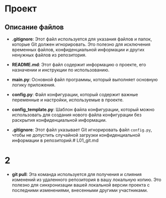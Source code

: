 # Проект

## Описание файлов

- **.gitignore**: Этот файл используется для указания файлов и папок, которые Git должен игнорировать. Это полезно для исключения временных файлов, конфиденциальной информации и других ненужных файлов из репозитория.
  
- **README.md**: Этот файл содержит информацию о проекте, его назначении и инструкции по использованию.
  
- **main.py**: Основной файл программы, который выполняет основную логику приложения.
  
- **config.py**: Файл конфигурации, который содержит важные переменные и настройки, используемые в проекте.
  
- **config_template.py**: Шаблон файла конфигурации, который можно использовать для создания нового файла конфигурации без раскрытия конфиденциальной информации.

- **.gitignore**: Этот файл указывает Git игнорировать файл `config.py`, чтобы не допустить случайной загрузки конфиденциальной информации в репозиторий.# L01_git.md
# 2
- **git pull**: Эта команда используется для получения и слияния изменений из удаленного репозитория в вашу локальную копию. Это полезно для синхронизации вашей локальной версии проекта с последними изменениями, внесенными другими участниками.
